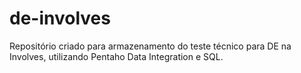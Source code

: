 # de-involves
Repositório criado para armazenamento do teste técnico para DE na Involves, utilizando Pentaho Data Integration e SQL.

